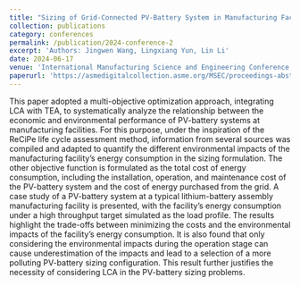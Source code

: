 ```yaml
---
title: "Sizing of Grid-Connected PV-Battery System in Manufacturing Facility Considering Life Cycle Assessment"
collection: publications
category: conferences
permalink: /publication/2024-conference-2
excerpt: 'Authors: Jingwen Wang, Lingxiang Yun, Lin Li'
date: 2024-06-17
venue: 'International Manufacturing Science and Engineering Conference'
paperurl: 'https://asmedigitalcollection.asme.org/MSEC/proceedings-abstract/MSEC2024/88100/1203287'
---
```


This paper adopted a multi-objective optimization approach, integrating LCA with TEA, to systematically analyze the relationship between the economic and environmental performance of PV-battery systems at manufacturing facilities. For this purpose, under the inspiration of the ReCiPe life cycle assessment method, information from several sources was compiled and adapted to quantify the different environmental impacts of the manufacturing facility’s energy consumption in the sizing formulation. The other objective function is formulated as the total cost of energy consumption, including the installation, operation, and maintenance cost of the PV-battery system and the cost of energy purchased from the grid. A case study of a PV-battery system at a typical lithium-battery assembly manufacturing facility is presented, with the facility’s energy consumption under a high throughput target simulated as the load profile. The results highlight the trade-offs between minimizing the costs and the environmental impacts of the facility’s energy consumption. It is also found that only considering the environmental impacts during the operation stage can cause underestimation of the impacts and lead to a selection of a more polluting PV-battery sizing configuration. This result further justifies the necessity of considering LCA in the PV-battery sizing problems.
